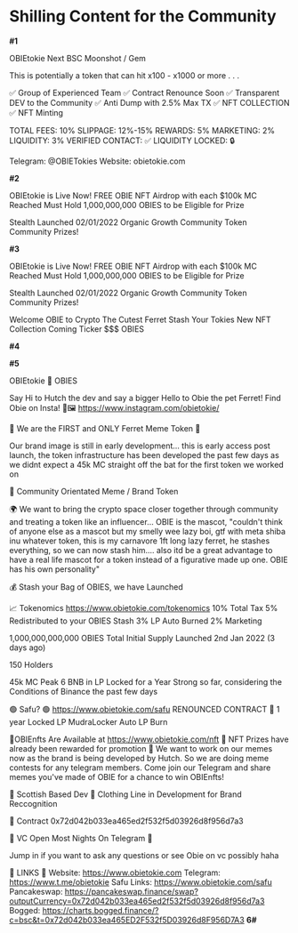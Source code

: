 # Shilling Content for the Community

**#1**

OBIEtokie
Next BSC Moonshot / Gem

This is potentially a token that can hit x100 - x1000 or more . . .

✅ Group of Experienced Team
✅ Contract Renounce Soon
✅ Transparent DEV to the Community 
✅ Anti Dump with 2.5% Max TX
✅ NFT COLLECTION
✅ NFT Minting

TOTAL FEES:                  10%
SLIPPAGE:                       12%-15%
REWARDS:                      5%
MARKETING:                  2%
LIQUIDITY:                      3%
VERIFIED CONTACT: ✅
LIQUIDITY LOCKED:  🔒

Telegram: @OBIETokies
Website: obietokie.com

**#2**

OBIEtokie is Live Now!
FREE OBIE NFT Airdrop with each $100k MC Reached
Must Hold 1,000,000,000 OBIES to be Eligible for Prize

Stealth Launched 02/01/2022
Organic Growth Community Token
Community Prizes!

**#3**

OBIEtokie is Live Now!
FREE OBIE NFT Airdrop with each $100k MC Reached
Must Hold 1,000,000,000 OBIES to be Eligible for Prize

Stealth Launched 02/01/2022
Organic Growth Community Token
Community Prizes!

Welcome OBIE to Crypto
The Cutest Ferret
Stash Your Tokies
New NFT Collection Coming
Ticker $$$ OBIES

**#4**



**#5**

OBIEtokie 🦦 OBIES

Say Hi to Hutch the dev and say a bigger Hello to Obie the pet Ferret!
Find Obie on Insta! 📢🖼 https://www.instagram.com/obietokie/

🦦 We are the FIRST and ONLY Ferret Meme Token 🦦

Our brand image is still in early development... this is early access post launch, the token infrastructure has been developed the past few days as we didnt expect a 45k MC straight off the bat for the first token we worked on

💛 Community Orientated Meme / Brand Token

🌍 We want to bring the crypto space closer together through community and treating a token like an influencer... OBIE is the mascot, "couldn't think of anyone else as a mascot but my smelly wee lazy boi, gtf with meta shiba inu whatever token, this is my carnavore 1ft long lazy ferret, he stashes everything, so we can now stash him.... also itd be a great advantage to have a real life mascot for a token instead of a figurative made up one. OBIE has his own personality"

💰 Stash your Bag of OBIES, we have Launched

📈 Tokenomics https://www.obietokie.com/tokenomics
10% Total Tax
5% Redistributed to your OBIES Stash
3% LP Auto Burned
2% Marketing

1,000,000,000,000 OBIES Total Initial Supply
Launched 2nd Jan 2022 (3 days ago)

150 Holders

45k MC Peak
6 BNB in LP Locked for a Year
Strong so far, considering the Conditions of Binance the past few days

🟢 Safu? 🟢 https://www.obietokie.com/safu
RENOUNCED CONTRACT
🔐 1 year Locked LP MudraLocker
Auto LP Burn


🦦OBIEnfts Are Available at https://www.obietokie.com/nft
📢 NFT Prizes have already been rewarded for promotion
📢 We want to work on our memes now as the brand is being developed by Hutch. So we are doing meme contests for any telegram members. Come join our Telegram and share memes you've made of OBIE for a chance to win OBIEnfts!

🏴  Scottish Based Dev
🚀 Clothing Line in Development for Brand Reccognition

📇 Contract
0x72d042b033ea465ed2f532f5d03926d8f956d7a3

🦦 VC Open Most Nights On Telegram 🦦

 Jump in if you want to ask any questions or see Obie on vc possibly haha


💎 LINKS 💎
Website: https://www.obietokie.com
Telegram: https://www.t.me/obietokie
Safu Links: https://www.obietokie.com/safu
Pancakeswap: https://pancakeswap.finance/swap?outputCurrency=0x72d042b033ea465ed2f532f5d03926d8f956d7a3
Bogged: https://charts.bogged.finance/?c=bsc&t=0x72d042b033ea465ED2F532f5D03926d8F956D7A3
**6#**
